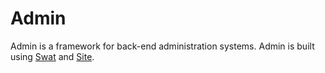 Admin
=====

Admin is a framework for back-end administration systems. Admin is built using
[Swat](https://github.com/silverorange/swat) and
[Site](https://github.com/silverorange/site).
